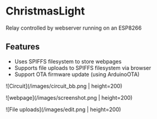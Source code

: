 # ChristmasLight
Relay controlled by webserver running on an ESP8266

## Features

 - Uses SPIFFS filesystem to store webpages
 - Supports file uploads to SPIFFS filesystem via browser
 - Support OTA firmware update (using ArduinoOTA)

![Circuit](/images/circuit_bb.png | height=200)

![webpage](/images/screenshot.png | height=200)

![File uploads](/images/edit.png | height=200)
